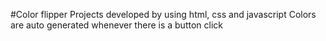 #Color flipper
Projects developed by using html, css and javascript
Colors are auto generated whenever there is a button click